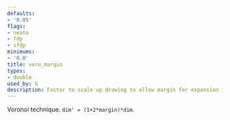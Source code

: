 ```yaml
---
defaults:
- '0.05'
flags:
- neato
- fdp
- sfdp
minimums:
- '0.0'
title: voro_margin
types:
- double
used_by: G
description: Factor to scale up drawing to allow margin for expansion i
---
```

Voronoi technique. `dim' = (1+2*margin)*dim`.
